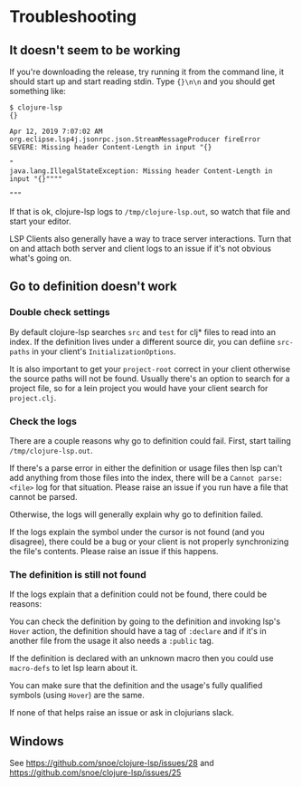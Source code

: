 # Troubleshooting


## It doesn't seem to be working

If you're downloading the release, try running it from the command line, it should start up and start reading stdin.
Type `{}\n\n` and you should get something like:

```
$ clojure-lsp
{}

Apr 12, 2019 7:07:02 AM org.eclipse.lsp4j.jsonrpc.json.StreamMessageProducer fireError
SEVERE: Missing header Content-Length in input "{}

"
java.lang.IllegalStateException: Missing header Content-Length in input "{}""""

"""
```

If that is ok, clojure-lsp logs to `/tmp/clojure-lsp.out`, so watch that file and start your editor.

LSP Clients also generally have a way to trace server interactions. Turn that on and attach both server and client logs to an issue if it's not obvious what's going on.

## Go to definition doesn't work

### Double check settings

By default clojure-lsp searches `src` and `test` for clj* files to read into an index.
If the definition lives under a different source dir, you can defiine `src-paths` in your client's `InitializationOptions`.

It is also important to get your `project-root` correct in your client otherwise the source paths will not be found.
Usually there's an option to search for a project file, so for a lein project you would have your client search for `project.clj`.

### Check the logs

There are a couple reasons why go to definition could fail. First, start tailing `/tmp/clojure-lsp.out`.

If there's a parse error in either the definition or usage files then lsp can't add anything from those files into the index, there will be a `Cannot parse: <file>` log for that situation. Please raise an issue if you run have a file that cannot be parsed.

Otherwise, the logs will generally explain why go to definition failed.

If the logs explain the symbol under the cursor is not found (and you disagree), there could be a bug or your client is not properly synchronizing the file's contents. Please raise an issue if this happens.

### The definition is still not found

If the logs explain that a definition could not be found, there could be reasons:

You can check the definition by going to the definition and invoking lsp's `Hover` action, the definition should have a tag of `:declare` and if it's in another file from the usage it also needs a `:public` tag.

If the definition is declared with an unknown macro then you could use `macro-defs` to let lsp learn about it.

You can make sure that the definition and the usage's fully qualified symbols (using `Hover`) are the same.

If none of that helps raise an issue or ask in clojurians slack.

## Windows

See https://github.com/snoe/clojure-lsp/issues/28 and https://github.com/snoe/clojure-lsp/issues/25
